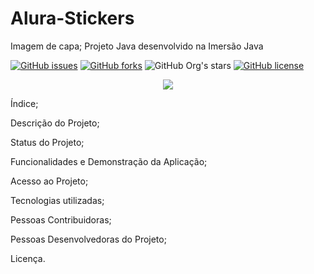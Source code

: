 # Alura-Stickers
Imagem de capa;
Projeto Java desenvolvido na Imersão Java

[![GitHub issues](https://img.shields.io/github/issues/SidneyESSJr/Alura-Stickers)](https://github.com/SidneyESSJr/Alura-Stickers/issues)
[![GitHub forks](https://img.shields.io/github/forks/SidneyESSJr/Alura-Stickers)](https://github.com/SidneyESSJr/Alura-Stickers/network)
![GitHub Org's stars](https://img.shields.io/github/stars/SidneyESSJr?style=social)
[![GitHub license](https://img.shields.io/github/license/SidneyESSJr/Alura-Stickers)](https://github.com/SidneyESSJr/Alura-Stickers)
<p align="center">
<img src="http://img.shields.io/static/v1?label=STATUS&message=EM%20DESENVOLVIMENTO&color=GREEN&style=for-the-badge"/>
</p>


Índice;

Descrição do Projeto;

Status do Projeto;

Funcionalidades e Demonstração da Aplicação;

Acesso ao Projeto;

Tecnologias utilizadas;

Pessoas Contribuidoras;

Pessoas Desenvolvedoras do Projeto;

Licença.
